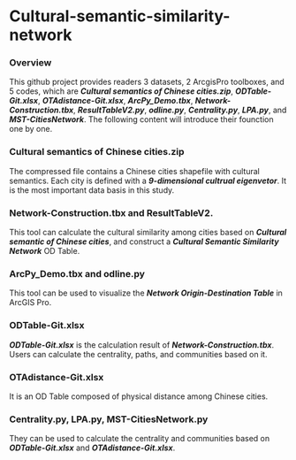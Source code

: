 # Cultural-semantic-similarity-network
### Overview
This github project provides readers 3 datasets, 2 ArcgisPro toolboxes, and 5 codes, which are ***Cultural semantics of Chinese cities.zip***, ***ODTable-Git.xlsx***, ***OTAdistance-Git.xlsx***, ***ArcPy_Demo.tbx***, ***Network-Construction.tbx***, ***ResultTableV2.py***, ***odline.py***, ***Centrality.py***, ***LPA.py***, and ***MST-CitiesNetwork***. The following content will introduce their founction one by one.  
### Cultural semantics of Chinese cities.zip
The compressed file contains a Chinese cities shapefile with cultural semantics. Each city is defined with a ***9-dimensional cultrual eigenvetor***. It is the most important data basis in this study.  
### Network-Construction.tbx and ResultTableV2.
This tool can calculate the cultural similarity among cities based on ***Cultural semantic of Chinese cities***, and construct a ***Cultural Semantic Similarity Network*** OD Table.
### ArcPy_Demo.tbx and odline.py
This tool can be used to visualize the ***Network Origin-Destination Table*** in ArcGIS Pro.  
### ODTable-Git.xlsx
***ODTable-Git.xlsx*** is the calculation result of ***Network-Construction.tbx***. Users can calculate the centrality, paths, and communities based on it.  
### OTAdistance-Git.xlsx
It is an OD Table composed of physical distance among Chinese cities.
### Centrality.py, LPA.py, MST-CitiesNetwork.py
They can be used to calculate the centrality and communities based on ***ODTable-Git.xlsx*** and ***OTAdistance-Git.xlsx***.
